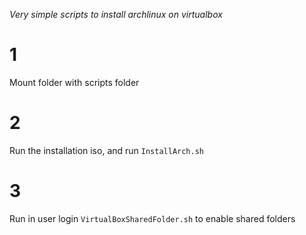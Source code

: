 _Very simple scripts to install archlinux on virtualbox_

# 1
Mount folder with scripts folder

# 2
Run the installation iso, and run ``` InstallArch.sh ``` 

# 3
Run in user login ```VirtualBoxSharedFolder.sh``` to enable shared folders

